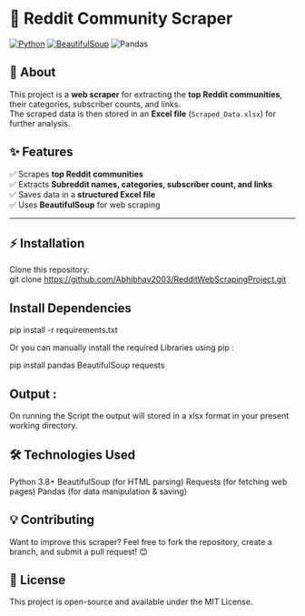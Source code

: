 # 🚀 Reddit Community Scraper

[![Python](https://img.shields.io/badge/Python-3.8%2B-blue?style=for-the-badge&logo=python)](https://www.python.org/)
[![BeautifulSoup](https://img.shields.io/badge/BeautifulSoup-Web%20Scraping-brightgreen?style=for-the-badge)](https://www.crummy.com/software/BeautifulSoup/)
![Pandas](https://img.shields.io/badge/Pandas-Data%20Processing-yellow?style=for-the-badge&logo=pandas)

## 📖 About

This project is a **web scraper** for extracting the **top Reddit communities**, their categories, subscriber counts, and links.  
The scraped data is then stored in an **Excel file** (`Scraped_Data.xlsx`) for further analysis.  

## ✨ Features

✅ Scrapes **top Reddit communities**  
✅ Extracts **Subreddit names, categories, subscriber count, and links**  
✅ Saves data in a **structured Excel file**  
✅ Uses **BeautifulSoup** for web scraping  

---

## ⚡ Installation  

Clone this repository:  
git clone https://github.com/Abhibhav2003/RedditWebScrapingProject.git


## Install Dependencies

pip install -r requirements.txt

Or you can manually install the required Libraries using pip :

pip install pandas BeautifulSoup requests


## Output :
On running the Script the output will stored in a xlsx format in your present working directory.


## 🛠️ Technologies Used
Python 3.8+
BeautifulSoup (for HTML parsing)
Requests (for fetching web pages)
Pandas (for data manipulation & saving)

## 💡 Contributing
Want to improve this scraper? Feel free to fork the repository, create a branch, and submit a pull request! 😊


## 📜 License
This project is open-source and available under the MIT License.
